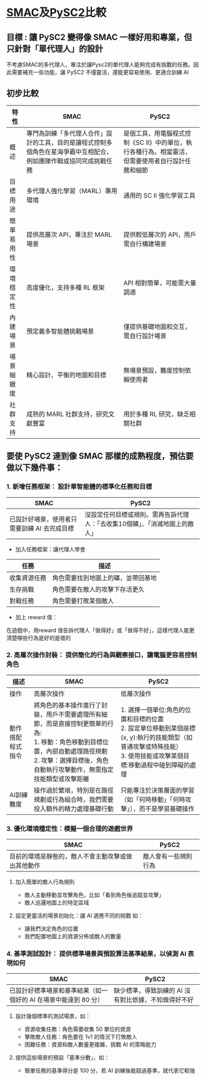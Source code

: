 # [SMAC](https://github.com/oxwhirl/smac/tree/master)及[PySC2](https://github.com/nicoladainese96/SC2-RL)比較

## 目標 : 讓 PySC2 變得像 SMAC 一樣好用和專業，但只針對「單代理人」的設計
不考慮SMAC的多代理人，專注於讓Pysc2的單代理人能夠完成有挑戰的任務。因此需要補充一些功能，讓 PySC2 不僅靈活，還能更容易使用、更適合訓練 AI  

## 初步比較
|特性|SMAC|PySC2|
| --- | --- | --- |
|概述|專門為訓練「多代理人合作」設計的工具，目的是讓程式控制多個角色在星海爭霸中互相配合，例如團隊作戰或協同完成挑戰任務|是個工具，用電腦程式控制《SC II》中的單位，執行各種行為。相當靈活，但需要使用者自行設計任務和細節|
|目標用途|多代理人強化學習（MARL）專用環境|通用的 SC II 強化學習工具|
|簡單易用性|提供高層次 API，專注於 MARL 場景|提供較低層次的 API，用戶需自行構建場景|
|環境穩定性|高度優化，支持多種 RL 框架|API 相對簡單，可能需大量調適|
|內建場景|預定義多智能體挑戰場景|僅提供基礎地圖和交互，需自行設計場景|
|場景細緻度|精心設計、平衡的地圖和目標|無場景預設，難度控制依賴使用者|
|社群支持|成熟的 MARL 社群支持，研究文獻豐富|用於多種 RL 研究，缺乏相關社群| 


## 要使 PySC2 達到像 SMAC 那樣的成熟程度，預估要做以下幾件事：

### 1. 新增任務框架： 設計單智能體的標準化任務和目標

|SMAC|PySC2|
| --- | --- |
|已設計好場景，使用者只需要訓練 AI 去完成目標|沒設定任何目標或規則。需再告訴代理人：「去收集10個礦」、「消滅地圖上的敵人」|  


* 加入任務框架：讓代理人學會

|任務|描述|
| --- | --- |
|收集資源任務|角色需要找到地圖上的礦，並帶回基地|
|生存挑戰|角色需要在敵人的攻擊下存活更久|
|對戰任務|角色需要打敗某個敵人|


* 加上 reward 值：

在遊戲中，用reward 值告訴代理人「做得好」或「做得不好」，這樣代理人能更清楚哪些行為是好的是壞的


### 2. 高層次操作封裝： 提供簡化的行為與觀察接口，讓電腦更容易控制角色
|描述|SMAC|PySC2|
| --- | --- | --- |
|操作|高層次操作|低層次操作|
|動作搭配程式指令|將角色的基本操作進行了封裝，用戶不需要處理所有細節，而是直接控制更簡單的行為:<br>1. 移動：角色移動到目標位置，內部自動處理路徑規劃<br>2. 攻擊：選擇目標後，角色自動執行攻擊動作，無需指定技能類型或攻擊距離|1. 選擇一個單位:角色的位置和目標的位置<br>2. 設定單位移動到某個座標 (x, y):執行的技能類型（如普通攻擊或特殊技能）<br>3. 使用技能或攻擊某個目標:移動過程中碰到障礙的處理|
|AI訓練難度|操作過於繁瑣，特別是在路徑規劃或行為組合時，我們需要投入額外的精力處理基礎行動|只能專注於決策層面的學習（如「何時移動」「何時攻擊」），而不是學習基礎操作|


### 3. 優化環境穩定性：模擬一個合理的遊戲世界
|SMAC|PySC2|
| --- | --- |
|目前的環境是靜態的，敵人不會主動攻擊或做出其他動作|敵人會有一些規則行為|

1. 加入簡單的敵人行為規則
   * 敵人主動移動並攻擊角色，比如「看到角色後追蹤並攻擊」
   * 敵人巡邏地圖上的特定區域
   
2. 設定更靈活的場景初始化：讓 AI 適應不同的挑戰
   如：
   * 讓我們決定角色的位置
   * 我們配置地圖上的資源分佈或敵人的數量

### 4. 基準測試設計： 提供標準場景與預設算法基準結果，以偵測 AI 表現如何

|SMAC|PySC2|
| --- | --- |
|已設計好標準場景和基準結果（如一個好的 AI 在場景中能達到 80 分）| 缺少標準，導致訓練的 AI 沒有對比依據，不知做得好不好|

1. 設計幾個標準的測試場景，如：
   * 資源收集任務：角色需要收集 50 單位的資源
   * 擊敗敵人任務：角色要在 1v1 的情況下打敗敵人
   * 困難任務：資源和敵人數量更複雜，挑戰 AI 的策略能力
     
2. 提供這些場景的預設「基準分數」，如：
   * 簡單任務的基準得分是 100 分，若 AI 訓練後能超過基準，就代表它較強



